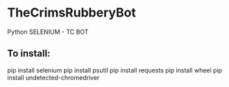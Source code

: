 # TheCrimsRubberyBot
Python SELENIUM - TC BOT

## To install:
pip install selenium
pip install psutil
pip install requests
pip install wheel
pip install undetected-chromedriver
